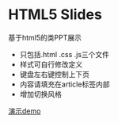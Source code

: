 # HTML5 Slides 

基于html5的类PPT展示

* 只包括.html .css .js三个文件
* 样式可自行修改定义
* 键盘左右键控制上下页
* 内容请填充在article标签内部
* 增加切换风格

[演示demo](http://ueder.net/html5-Slides/slides.html)